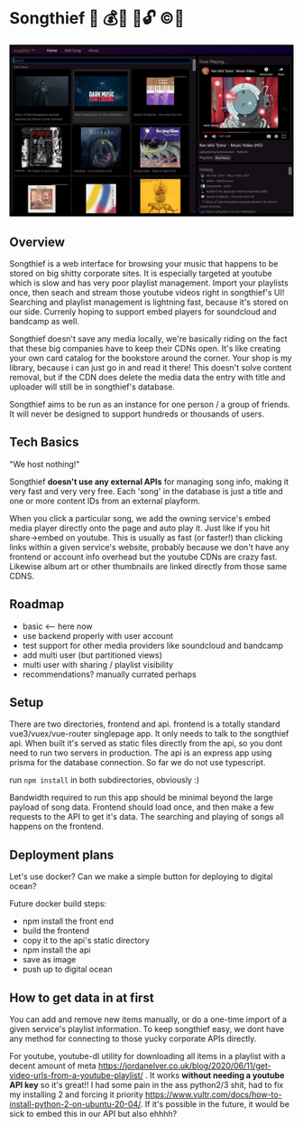 # Songthief  🎵 💰🔫 🔑🔓 ©🚫 

![Songthief screenshot](screenshot.jpg)

## Overview
Songthief is a web interface for browsing your music that happens to be stored on big shitty corporate sites. It is especially targeted at youtube which is slow and has very poor playlist management. Import your playlists once, then seach and stream those youtube videos right in songthief's UI! Searching and playlist management is lightning fast, because it's stored on our side. Currenly hoping to support embed players for soundcloud and bandcamp as well.

Songthief doesn't save any media locally, we're basically riding on the fact that these big companies have to keep their CDNs open. It's like creating your own card catalog for the bookstore around the corner. Your shop is my library, because i can just go in and read it there! This doesn't solve content removal, but if the CDN does delete the media data the entry with title and uploader will still be in songthief's database.

Songthief aims to be run as an instance for one person / a group of friends. It will never be designed to support hundreds or thousands of users.

## Tech Basics
"We host nothing!"

Songthief **doesn't use any external APIs** for managing song info, making it very fast and very very free. Each 'song' in the database is just a title and one or more content IDs from an external playform.

When you click a particular song, we add the owning service's embed media player directly onto the page and auto play it. Just like if you hit share->embed on youtube. This is usually as fast (or faster!) than clicking links within a given service's website, probably because we don't have any frontend or account info overhead but the youtube CDNs are crazy fast. Likewise album art or other thumbnails are linked directly from those same CDNS.

## Roadmap

- basic <-- here now
- use backend properly with user account
- test support for other media providers like soundcloud and bandcamp
- add multi user (but partitioned views)
- multi user with sharing / playlist visibility
- recommendations? manually currated perhaps

## Setup
There are two directories, frontend and api. frontend is a totally standard vue3/vuex/vue-router singlepage app. It only needs to talk to the songthief api. When built it's served as static files directly from the api, so you dont need to run two servers in production. The api is an express app using prisma for the database connection. So far we do not use typescript.

run `npm install` in both subdirectories, obviously :)

Bandwidth required to run this app should be minimal beyond the large payload of song data. Frontend should load once, and then make a few requests to the API to get it's data. The searching and playing of songs all happens on the frontend.

## Deployment plans
Let's use docker? Can we make a simple button for deploying to digital ocean?

Future docker build steps:
- npm install the front end
- build the frontend
- copy it to the api's static directory
- npm install the api
- save as image
- push up to digital ocean

## How to get data in at first
You can add and remove new items manually, or do a one-time import of a given service's playlist information. To keep songthief easy, we dont have any method for connecting to those yucky corporate APIs directly.

For youtube, youtube-dl utility for downloading all items in a playlist with a decent amount of meta https://jordanelver.co.uk/blog/2020/06/11/get-video-urls-from-a-youtube-playlist/ . It works **without needing a youtube API key** so it's great!! I had some pain in the ass python2/3 shit, had to fix my installing 2 and forcing it priority https://www.vultr.com/docs/how-to-install-python-2-on-ubuntu-20-04/. If it's possible in the future, it would be sick to embed this in our API but also ehhhh?